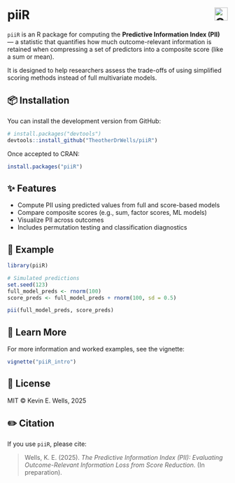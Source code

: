 # piiR <img src="https://img.shields.io/badge/CRAN-submitted-blue" alt="CRAN badge" align="right" height="30"/>

`piiR` is an R package for computing the **Predictive Information Index (PII)** — a statistic that quantifies how much outcome-relevant information is retained when compressing a set of predictors into a composite score (like a sum or mean).

It is designed to help researchers assess the trade-offs of using simplified scoring methods instead of full multivariate models.

## 📦 Installation

You can install the development version from GitHub:

```r
# install.packages("devtools")
devtools::install_github("TheotherDrWells/piiR")
```

Once accepted to CRAN:

```r
install.packages("piiR")
```

## ✨ Features

- Compute PII using predicted values from full and score-based models
- Compare composite scores (e.g., sum, factor scores, ML models)
- Visualize PII across outcomes
- Includes permutation testing and classification diagnostics

## 🧪 Example

```r
library(piiR)

# Simulated predictions
set.seed(123)
full_model_preds <- rnorm(100)
score_preds <- full_model_preds + rnorm(100, sd = 0.5)

pii(full_model_preds, score_preds)
```

## 📖 Learn More

For more information and worked examples, see the vignette:

```r
vignette("piiR_intro")
```

## 📜 License

MIT © Kevin E. Wells, 2025

## ✏️ Citation

If you use `piiR`, please cite:

> Wells, K. E. (2025). *The Predictive Information Index (PII): Evaluating Outcome-Relevant Information Loss from Score Reduction.* (In preparation).
